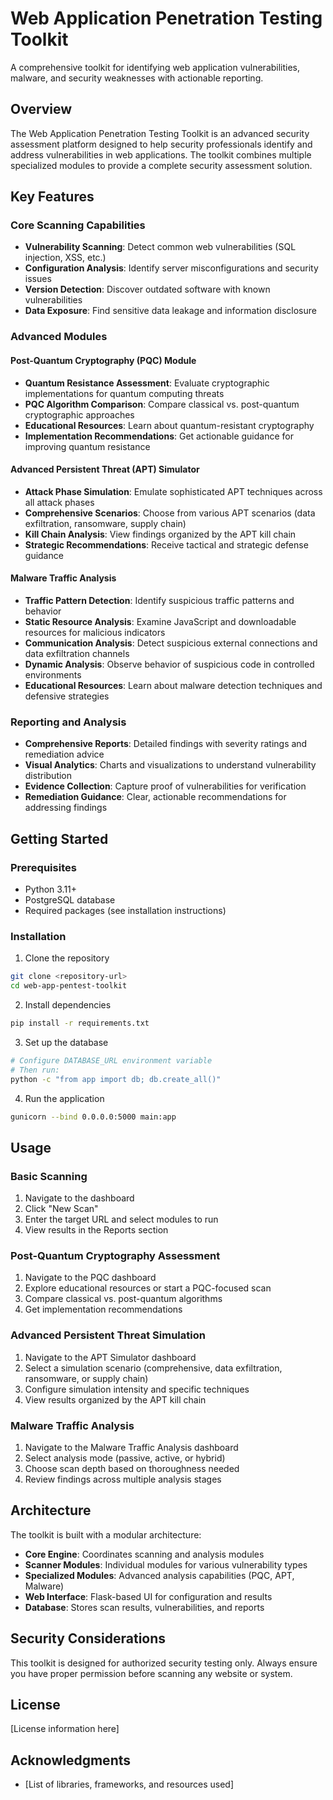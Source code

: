 # Web Application Penetration Testing Toolkit

A comprehensive toolkit for identifying web application vulnerabilities, malware, and security weaknesses with actionable reporting.

## Overview

The Web Application Penetration Testing Toolkit is an advanced security assessment platform designed to help security professionals identify and address vulnerabilities in web applications. The toolkit combines multiple specialized modules to provide a complete security assessment solution.

## Key Features

### Core Scanning Capabilities
- **Vulnerability Scanning**: Detect common web vulnerabilities (SQL injection, XSS, etc.)
- **Configuration Analysis**: Identify server misconfigurations and security issues
- **Version Detection**: Discover outdated software with known vulnerabilities
- **Data Exposure**: Find sensitive data leakage and information disclosure

### Advanced Modules

#### Post-Quantum Cryptography (PQC) Module
- **Quantum Resistance Assessment**: Evaluate cryptographic implementations for quantum computing threats
- **PQC Algorithm Comparison**: Compare classical vs. post-quantum cryptographic approaches
- **Educational Resources**: Learn about quantum-resistant cryptography
- **Implementation Recommendations**: Get actionable guidance for improving quantum resistance

#### Advanced Persistent Threat (APT) Simulator
- **Attack Phase Simulation**: Emulate sophisticated APT techniques across all attack phases
- **Comprehensive Scenarios**: Choose from various APT scenarios (data exfiltration, ransomware, supply chain)
- **Kill Chain Analysis**: View findings organized by the APT kill chain
- **Strategic Recommendations**: Receive tactical and strategic defense guidance

#### Malware Traffic Analysis
- **Traffic Pattern Detection**: Identify suspicious traffic patterns and behavior
- **Static Resource Analysis**: Examine JavaScript and downloadable resources for malicious indicators
- **Communication Analysis**: Detect suspicious external connections and data exfiltration channels
- **Dynamic Analysis**: Observe behavior of suspicious code in controlled environments
- **Educational Resources**: Learn about malware detection techniques and defensive strategies

### Reporting and Analysis
- **Comprehensive Reports**: Detailed findings with severity ratings and remediation advice
- **Visual Analytics**: Charts and visualizations to understand vulnerability distribution
- **Evidence Collection**: Capture proof of vulnerabilities for verification
- **Remediation Guidance**: Clear, actionable recommendations for addressing findings

## Getting Started

### Prerequisites
- Python 3.11+
- PostgreSQL database
- Required packages (see installation instructions)

### Installation

1. Clone the repository
```bash
git clone <repository-url>
cd web-app-pentest-toolkit
```

2. Install dependencies
```bash
pip install -r requirements.txt
```

3. Set up the database
```bash
# Configure DATABASE_URL environment variable
# Then run:
python -c "from app import db; db.create_all()"
```

4. Run the application
```bash
gunicorn --bind 0.0.0.0:5000 main:app
```

## Usage

### Basic Scanning
1. Navigate to the dashboard
2. Click "New Scan"
3. Enter the target URL and select modules to run
4. View results in the Reports section

### Post-Quantum Cryptography Assessment
1. Navigate to the PQC dashboard
2. Explore educational resources or start a PQC-focused scan
3. Compare classical vs. post-quantum algorithms
4. Get implementation recommendations

### Advanced Persistent Threat Simulation
1. Navigate to the APT Simulator dashboard
2. Select a simulation scenario (comprehensive, data exfiltration, ransomware, or supply chain)
3. Configure simulation intensity and specific techniques
4. View results organized by the APT kill chain

### Malware Traffic Analysis
1. Navigate to the Malware Traffic Analysis dashboard
2. Select analysis mode (passive, active, or hybrid)
3. Choose scan depth based on thoroughness needed
4. Review findings across multiple analysis stages

## Architecture

The toolkit is built with a modular architecture:
- **Core Engine**: Coordinates scanning and analysis modules
- **Scanner Modules**: Individual modules for various vulnerability types
- **Specialized Modules**: Advanced analysis capabilities (PQC, APT, Malware)
- **Web Interface**: Flask-based UI for configuration and results
- **Database**: Stores scan results, vulnerabilities, and reports

## Security Considerations

This toolkit is designed for authorized security testing only. Always ensure you have proper permission before scanning any website or system.

## License

[License information here]

## Acknowledgments

- [List of libraries, frameworks, and resources used]